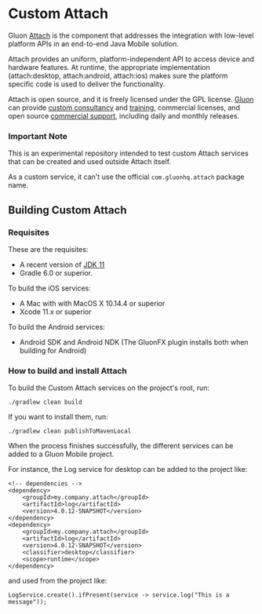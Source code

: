 # Custom Attach #

Gluon [Attach](http://gluonhq.com/products/mobile/attach/) is the component that addresses the integration with low-level platform APIs in an end-to-end Java Mobile solution.

Attach provides an uniform, platform-independent API to access device and hardware features. 
At runtime, the appropriate implementation (attach:desktop, attach:android, attach:ios) makes sure the platform specific code is 
used to deliver the functionality.

Attach is open source, and it is freely licensed under the GPL license.
[Gluon](http://gluonhq.com) can provide [custom consultancy](http://gluonhq.com/services/consulting/) and [training](http://gluonhq.com/services/training/), commercial licenses, and open source [commercial support](http://gluonhq.com/services/commercial-support/), including daily and monthly releases.

### Important Note
This is an experimental repository intended to test custom Attach services that can be created and used outside Attach itself.

As a custom service, it can't use the official `com.gluonhq.attach` package name.

## Building Custom Attach ##

### Requisites ###

These are the requisites:

* A recent version of [JDK 11](http://jdk.java.net/11/)
* Gradle 6.0 or superior. 

To build the iOS services:
 
* A Mac with with MacOS X 10.14.4 or superior
* Xcode 11.x or superior

To build the Android services:

* Android SDK and Android NDK
(The GluonFX plugin installs both when building for Android)

### How to build and install Attach ###

To build the Custom Attach services on the project's root, run:

`./gradlew clean build`

If you want to install them, run:

`./gradlew clean publishToMavenLocal`

When the process finishes successfully, the different services can be added to a Gluon Mobile project.

For instance, the Log service for desktop can be added to the project like:

```
<!-- dependencies -->
<dependency>
    <groupId>my.company.attach</groupId>
    <artifactId>log</artifactId>
    <version>4.0.12-SNAPSHOT</version>
</dependency>
<dependency>
    <groupId>my.company.attach</groupId>
    <artifactId>log</artifactId>
    <version>4.0.12-SNAPSHOT</version>
    <classifier>desktop</classifier>
    <scope>runtime</scope>
</dependency>
```

and used from the project like:

```
LogService.create().ifPresent(service -> service.log("This is a message"));
```
